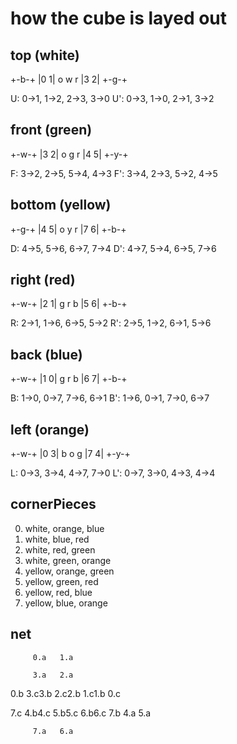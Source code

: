 # how the cube is layed out

## top (white)

+-b-+
|0 1|
o w r
|3 2|
+-g-+

U: 0->1, 1->2, 2->3, 3->0
U': 0->3, 1->0, 2->1, 3->2

## front (green)

+-w-+
|3 2|
o g r
|4 5|
+-y-+

F: 3->2, 2->5, 5->4, 4->3
F': 3->4, 2->3, 5->2, 4->5

## bottom (yellow)

+-g-+
|4 5|
o y r
|7 6|
+-b-+

D: 4->5, 5->6, 6->7, 7->4
D': 4->7, 5->4, 6->5, 7->6

## right (red)

+-w-+
|2 1|
g r b
|5 6|
+-b-+

R: 2->1, 1->6, 6->5, 5->2
R': 2->5, 1->2, 6->1, 5->6

## back (blue)

+-w-+
|1 0|
g r b
|6 7|
+-b-+

B: 1->0, 0->7, 7->6, 6->1
B': 1->6, 0->1, 7->0, 6->7

## left (orange)

+-w-+
|0 3|
b o g
|7 4|
+-y-+

L: 0->3, 3->4, 4->7, 7->0
L': 0->7, 3->0, 4->3, 4->4

## cornerPieces

0. white, orange, blue
1. white, blue, red
2. white, red, green
3. white, green, orange
4. yellow, orange, green
5. yellow, green, red
6. yellow, red, blue
7. yellow, blue, orange

## net

         0.a   1.a

         3.a   2.a
0.b   3.c3.b   2.c2.b   1.c1.b   0.c

7.c   4.b4.c   5.b5.c   6.b6.c   7.b
         4.a   5.a

         7.a   6.a
